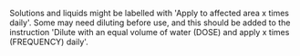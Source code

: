 Solutions and liquids might be labelled with 'Apply to affected area x times daily'. Some may need diluting before use, and this should be added to the instruction 'Dilute with an equal volume of water (DOSE) and apply x times (FREQUENCY) daily'.
